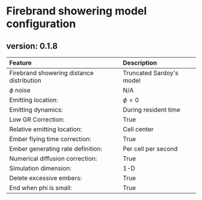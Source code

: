 # Firebrand showering model configuration
## version: 0.1.8

|Feature|Description|
|:---|:---|
|Firebrand showering distance distribution |Truncated Sardoy's model|
|$\phi$ noise                              |N/A|
|Emitting location:                         |$\phi=0$|
|Emitting dynamics:                          |During resident time|
|Low GR Correction:                          |True|
|Relative emitting location:                 |Cell center|
|Ember flying time correction:               |True|
|Ember generating rate definition:           |Per cell per second|
|Numerical diffusion correction:             |True|
|Simulation dimension:                       |1-D|
|Delete excessive embers:                    |True|
|End when phi is small:                      |True|
